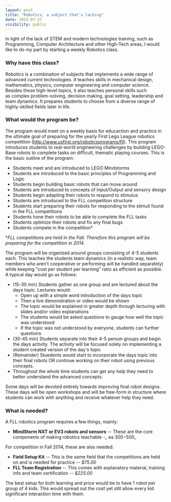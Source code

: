 ```yaml
---
layout: post
title: "Robotics, a subject that's lacking"
date: 2013-07-27
visibility: public
---
```


In light of the lack of STEM and modern technologies training, such as Programming, Computer Architecture and other High-Tech areas, I would like to do my part by starting a weekly Robotics class.<!--break-->

### Why have this class?

Robotics is a combination of subjects that implements a wide range of advanced current technologies. It teaches skills in mechanical design, mathematics, physics, computer engineering and computer science. Besides these high-level topics, it also teaches personal skills such as complex problem-solving, decision making, goal setting, leadership and team dynamics. It prepares students to choose from a diverse range of highly-skilled fields later in life.

### What would the program be?

The program would meet on a weekly basis for educaction and practice in the ultimate goal of preparing for the yearly First Lego League robotics competition (<http://www.usfirst.org/roboticsprograms/fll>). This program introduces students to real-world engineering challenges by building LEGO-Base robots to complete tasks on difficult, thematic playing courses. This is the basic outline of the program:

- Students meet and are introduced to LEGO Mindstorms
- Students are introduced to the basic principles of Programming and Logic
- Students begin building basic robots that can move around
- Students are introduced to concepts of Input/Output and sensory design
- Students begin adapting their robots to respond to stimulus
- Students are introduced to the FLL competition structure
- Students start preparing their robots for responding to the stimuli found in the FLL competitions
- Students hone their robots to be able to complete the FLL tasks
- Students optimize their robots and fix any final bugs
- Students compete in the competition\*

\*_FLL competitions are held in the Fall. Therefore this program will be preparing for the competition in 2014._

The program will be organized around groups consisting of 4-5 students each. This teaches the students team dynamics (in a realistic way, team members who aren't cooperative or performing will be handled separately) while keeping "cost per student per learning" ratio as efficient as possible. A typical day would go as follows:

- (15-30 min) Students gather as one group and are lectured about the days topic. Lectures would:
  - Open up with a simple word introduction of the days topic
  - Then a live demonstration or video would be shown
  - The topic would be explained in greater depth through lecturing with slides and/or video explanations
  - The students would be asked questions to gauge how well the topic was understood
  - If the topic was not understood by everyone, students can further questions
- (30-45 min) Students separate into their 4-5 person groups and begin the days activity. The activity will be focused solely on implementing a student created version of the day's topic
- (Remainder) Stuedents would start to incorporate the days topic into their final robots OR continue working on their robot using previous concepts.
- Throughout the whole time students can get any help they need to better understand the advanced concepts.

Some days will be devoted entirely towards improving final robot designs. These days will be open workshops and will be free-form in structure where students can work with anything and receive whatever help they need.

### What is needed?

A FLL robotics program requires a few things, mainly:

- **MindStorm NXT or EV3 robots and sensors** -- These are the core components of making robotics teachable -_ ea $300-$500_

For competition in Fall 2014, these are also needed:

- **Field Setup Kit** -- This is the same field that the competitions are held on and is needed for practice -- _\$75.00_
- **FLL Team Registration** -- This comes with explanatory material, training info and team certification -- _\$225.00_

The best setup for both learning and price would be to have 1 robot per group of 4 kids. This would spread out the cost yet still allow every kid significant interaction time with them.
